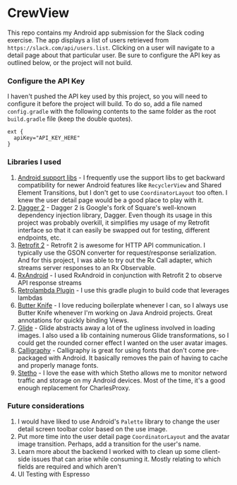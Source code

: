 # CrewView
This repo contains my Android app submission for the Slack coding exercise. The app displays a list of users retrieved from `https://slack.com/api/users.list`. Clicking on a user will navigate to a detail page about that particular user. Be sure to configure the API key as outlined below, or the project will not build.

### Configure the API Key
I haven't pushed the API key used by this project, so you will need to configure it before the project will build. To do so, add a file named `config.gradle` with the following contents to the same folder as the root `build.gradle` file (keep the double quotes).
```
ext {
  apiKey="API_KEY_HERE"
}
```

### Libraries I used
1. [Android support libs](https://developer.android.com/topic/libraries/support-library/index.html) - I frequently use the support libs to get backward compatibility for newer Android features like `RecyclerView` and Shared Element Transitions, but I don't get to use `CoordinatorLayout` too often. I knew the user detail page would be a good place to play with it.
2. [Dagger 2](https://github.com/google/dagger) - Dagger 2 is Google's fork of Square's well-known dependency injection library, Dagger. Even though its usage in this project was probably overkill, it simplifies my usage of my Retrofit interface so that it can easily be swapped out for testing, different endpoints, etc.
3. [Retrofit 2](https://github.com/square/retrofit) - Retrofit 2 is awesome for HTTP API communication. I typically use the GSON converter for request/response serialization. And for this project, I was able to try out the Rx Call adapter, which streams server responses to an Rx Observable.
4. [RxAndroid](https://github.com/ReactiveX/RxAndroid) - I used RxAndroid in conjunction with Retrofit 2 to observe API response streams
5. [Retrolambda Plugin](https://github.com/evant/gradle-retrolambda) - I use this gradle plugin to build code that leverages lambdas
6. [Butter Knife](https://github.com/JakeWharton/butterknife) - I love reducing boilerplate whenever I can, so I always use Butter Knife whenever I'm working on Java Android projects. Great annotations for quickly binding Views.
7. [Glide](https://github.com/bumptech/glide) - Glide abstracts away a lot of the ugliness involved in loading images. I also used a lib containing numerous Glide transformations, so I could get the rounded corner effect I wanted on the user avatar images.
8. [Calligraphy](https://github.com/chrisjenx/Calligraphy) - Calligraphy is great for using fonts that don't come pre-packaged with Android. It basically removes the pain of having to cache and properly manage fonts.
9. [Stetho](https://github.com/facebook/stetho) - I love the ease with which Stetho allows me to monitor netword traffic and storage on my Android devices. Most of the time, it's a good enough replacement for CharlesProxy.

### Future considerations
1. I would have liked to use Android's `Palette` library to change the user detail screen toolbar color based on the use image.
2. Put more time into the user detail page `CoordinatorLayout` and the avatar image transition. Perhaps, add a transition for the user's name.
3. Learn more about the backend I worked with to clean up some client-side issues that can arise while consuming it. Mostly relating to which fields are required and which aren't
4. UI Testing with Espresso
